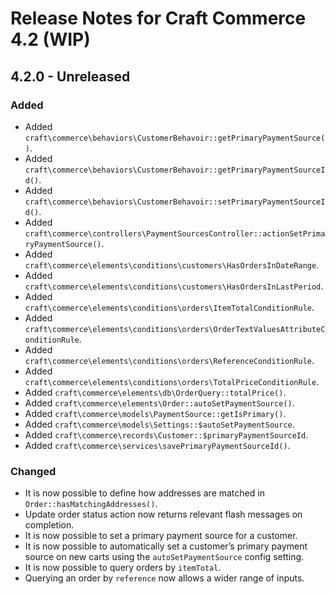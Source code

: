 # Release Notes for Craft Commerce 4.2 (WIP)

## 4.2.0 - Unreleased

### Added
- Added `craft\commerce\behaviors\CustomerBehavoir::getPrimaryPaymentSource()`.
- Added `craft\commerce\behaviors\CustomerBehavoir::getPrimaryPaymentSourceId()`.
- Added `craft\commerce\behaviors\CustomerBehavoir::setPrimaryPaymentSourceId()`.
- Added `craft\commerce\controllers\PaymentSourcesController::actionSetPrimaryPaymentSource()`.
- Added `craft\commerce\elements\conditions\customers\HasOrdersInDateRange`.
- Added `craft\commerce\elements\conditions\customers\HasOrdersInLastPeriod`.
- Added `craft\commerce\elements\conditions\orders\ItemTotalConditionRule`.
- Added `craft\commerce\elements\conditions\orders\OrderTextValuesAttributeConditionRule`.
- Added `craft\commerce\elements\conditions\orders\ReferenceConditionRule`.
- Added `craft\commerce\elements\conditions\orders\TotalPriceConditionRule`.
- Added `craft\commerce\elements\db\OrderQuery::totalPrice()`.
- Added `craft\commerce\elements\Order::autoSetPaymentSource()`.
- Added `craft\commerce\models\PaymentSource::getIsPrimary()`.
- Added `craft\commerce\models\Settings::$autoSetPaymentSource`.
- Added `craft\commerce\records\Customer::$primaryPaymentSourceId`.
- Added `craft\commerce\services\savePrimaryPaymentSourceId()`.

### Changed
- It is now possible to define how addresses are matched in `Order::hasMatchingAddresses()`.
- Update order status action now returns relevant flash messages on completion.
- It is now possible to set a primary payment source for a customer.
- It is now possible to automatically set a customer’s primary payment source on new carts using the `autoSetPaymentSource` config setting.
- It is now possible to query orders by `itemTotal`.
- Querying an order by `reference` now allows a wider range of inputs.
